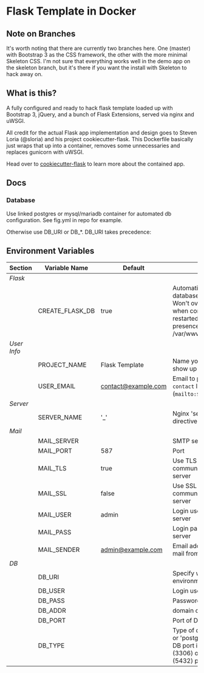 
# Flask Template in Docker

## Note on Branches

It's worth noting that there are currently two branches here. One (master) with Bootstrap 3 as the CSS framework, the other with the more minimal Skeleton CSS. I'm not sure that everything works well in the demo app on the skeleton branch, but it's there if you want the install with Skeleton to hack away on.

## What is this?

A fully configured and ready to hack flask template loaded up with Bootstrap 3, jQuery, and a bunch of Flask Extensions, served via nginx and uWSGI.

All credit for the actual Flask app implementation and design goes to Steven Loria (@sloria) and his project cookiecutter-flask.
This Dockerfile basically just wraps that up into a container, removes some unnecessaries and replaces gunicorn with uWSGI.

Head over to [cookiecutter-flask](https://github.com/sloria/cookiecutter-flask) to learn more about the contained app.

## Docs

### Database

Use linked postgres or mysql/mariadb container for automated db configuration. 
See fig.yml in repo for example.

Otherwise use DB_URI or DB_*. DB_URI takes precedence:

## Environment Variables

| Section | Variable Name | Default | Details |
| --- | --- | --- | --- | 
| *Flask* | | | |
| | CREATE_FLASK_DB | true | Automatically create database tables for app. Won't overwrite your DB when container is restarted based on presence of /var/www/flask/.bootstrap |
| *User Info* | | | |
| | PROJECT_NAME | Flask Template | Name you would like to show up in the templates |
| | USER_EMAIL | contact@example.com | Email to provide in the `contact` link (`mailto:$USER_EMAIL`) |
| *Server* | | | |
| | SERVER_NAME | '_' | Nginx 'server_name' directive. |
| *Mail* | | | |
| | MAIL_SERVER | | SMTP server |
| | MAIL_PORT | 587 | Port |
| | MAIL_TLS | true | Use TLS for communication with mail server |
| | MAIL_SSL | false | Use SSL for communication with mail server |
| | MAIL_USER | admin | Login username for SMTP server |
| | MAIL_PASS | | Login password for SMTP server |
| | MAIL_SENDER | admin@example.com | Email address to send mail from |
| *DB* | | | |
| | DB_URI | | Specify whole URI in one environment variable |
| | DB_USER | | Login user for DB |
| | DB_PASS | | Password for user@db |
| | DB_ADDR | | domain or IP of DB |
| | DB_PORT | | Port of DB |
| | DB_TYPE | | Type of database, 'mysql' or 'postgresql'. Optional if DB port is standard mysql (3306) or postgres (5432) port |

